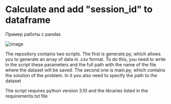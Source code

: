 # Calculate and add "session_id" to dataframe
Пример работы с pandas

![image](https://user-images.githubusercontent.com/40138357/199262774-42d5806c-b802-4a4e-8643-f572bbaa3b6d.png)

The repository contains two scripts. The first is generate.py, which allows you to generate an array of data in .csv format. To do this, you need to write in the script these parameters and the full path with the name of the file where the dataset will be saved. The second one is main.py, which contains the solution of the problem. In it you also need to specify the path to the dataset

The script requires python version 3.10 and the libraries listed in the requirements.txt file
